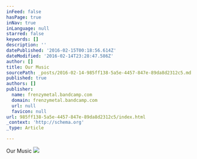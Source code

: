```yaml
---
inFeed: false
hasPage: true
inNav: true
inLanguage: null
starred: false
keywords: []
description: ''
datePublished: '2016-02-15T00:18:56.614Z'
dateModified: '2016-02-14T23:28:47.586Z'
author: []
title: Our Music
sourcePath: _posts/2016-02-14-985ff138-5a5e-4457-847e-89da8d2312c5.md
published: true
authors: []
publisher:
  name: frenzymetal.bandcamp.com
  domain: frenzymetal.bandcamp.com
  url: null
  favicon: null
url: 985ff138-5a5e-4457-847e-89da8d2312c5/index.html
_context: 'http://schema.org'
_type: Article

---
```

Our Music
![](http://f1.bcbits.com/img/0006620479_100.png)